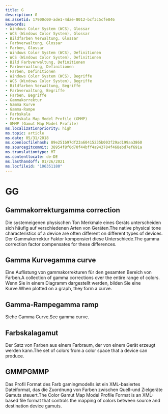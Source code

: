 ```yaml
---
title: G
description: G
ms.assetid: 17900c00-ade1-4dae-8012-bcf3c5cfe846
keywords:
- Windows Color System (WCS), Glossar
- WCS (Windows Color System), Glossar
- Bildfarben Verwaltung, Glossar
- Farbverwaltung, Glossar
- Farben, Glossar
- Windows Color System (WCS), Definitionen
- WCS (Windows Color System), Definitionen
- Bild Farbverwaltung, Definitionen
- Farbverwaltung, Definitionen
- Farben, Definitionen
- Windows Color System (WCS), Begriffe
- WCS (Windows Color System), Begriffe
- Bildfarben Verwaltung, Begriffe
- Farbverwaltung, Begriffe
- Farben, Begriffe
- Gammakorrektur
- Gamma Kurve
- Gamma-Rampe
- Farbskala
- Farbskala Map Model Profile (GMMP)
- GMMP (Gamut Map Model Profile)
ms.localizationpriority: high
ms.topic: article
ms.date: 05/31/2018
ms.openlocfilehash: 89e251b97df23a60415235b003f29ad199aa3860
ms.sourcegitcommit: 38954f8f0d70f44bff4a943784f468ebd7ef691a
ms.translationtype: MT
ms.contentlocale: de-DE
ms.lasthandoff: 01/26/2021
ms.locfileid: "106351180"
---
```

# <a name="g"></a><span data-ttu-id="d7514-124">G</span><span class="sxs-lookup"><span data-stu-id="d7514-124">G</span></span>

## <a name="gamma-correction"></a><span data-ttu-id="d7514-125">Gammakorrektur</span><span class="sxs-lookup"><span data-stu-id="d7514-125">gamma correction</span></span>

<span data-ttu-id="d7514-126">Die systemeigenen physischen Ton Merkmale eines Geräts unterscheiden sich häufig auf verschiedenen Arten von Geräten.</span><span class="sxs-lookup"><span data-stu-id="d7514-126">The native physical tone characteristics of a device are often different on different types of devices.</span></span> <span data-ttu-id="d7514-127">Der Gammakorrektur Faktor kompensiert diese Unterschiede.</span><span class="sxs-lookup"><span data-stu-id="d7514-127">The gamma correction factor compensates for these differences.</span></span>

## <a name="gamma-curve"></a><span data-ttu-id="d7514-128">Gamma Kurve</span><span class="sxs-lookup"><span data-stu-id="d7514-128">gamma curve</span></span>

<span data-ttu-id="d7514-129">Eine Auflistung von gammakorrekturen für den gesamten Bereich von Farben.</span><span class="sxs-lookup"><span data-stu-id="d7514-129">A collection of gamma corrections over the entire range of colors.</span></span> <span data-ttu-id="d7514-130">Wenn Sie in einem Diagramm dargestellt werden, bilden Sie eine Kurve.</span><span class="sxs-lookup"><span data-stu-id="d7514-130">When plotted on a graph, they form a curve.</span></span>

## <a name="gamma-ramp"></a><span data-ttu-id="d7514-131">Gamma-Rampe</span><span class="sxs-lookup"><span data-stu-id="d7514-131">gamma ramp</span></span>

<span data-ttu-id="d7514-132">Siehe Gamma Curve.</span><span class="sxs-lookup"><span data-stu-id="d7514-132">See gamma curve.</span></span>

## <a name="gamut"></a><span data-ttu-id="d7514-133">Farbskala</span><span class="sxs-lookup"><span data-stu-id="d7514-133">gamut</span></span>

<span data-ttu-id="d7514-134">Der Satz von Farben aus einem Farbraum, der von einem Gerät erzeugt werden kann.</span><span class="sxs-lookup"><span data-stu-id="d7514-134">The set of colors from a color space that a device can produce.</span></span>

## <a name="gmmp"></a><span data-ttu-id="d7514-135">GMMP</span><span class="sxs-lookup"><span data-stu-id="d7514-135">GMMP</span></span>

<span data-ttu-id="d7514-136">Das Profil Format des Farb gamingmodells ist ein XML-basiertes Dateiformat, das die Zuordnung von Farben zwischen Quell-und Zielgeräte Gamuts steuert.</span><span class="sxs-lookup"><span data-stu-id="d7514-136">The Color Gamut Map Model Profile Format is an XML-based file format that controls the mapping of colors between source and destination device gamuts.</span></span>

 

 





